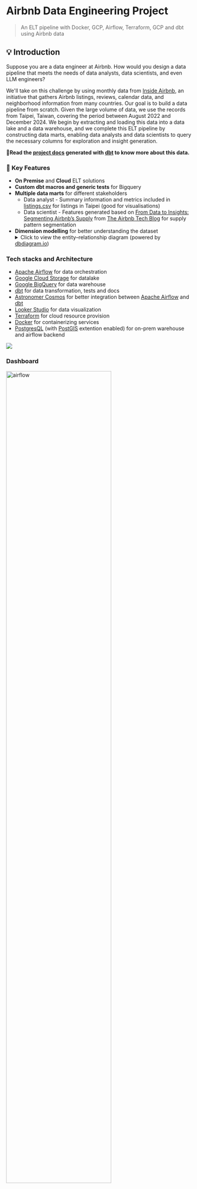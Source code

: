 # Airbnb Data Engineering Project

> An ELT pipeline with Docker, GCP, Airflow, Terraform, GCP and dbt using Airbnb data

## 💡 Introduction
Suppose you are a data engineer at Airbnb. How would you design a data pipeline that meets the needs of data analysts, data scientists, and even LLM engineers?

We'll take on this challenge by using monthly data from [Inside Airbnb](https://insideairbnb.com/), an initiative that gathers Airbnb listings, reviews, calendar data, and neighborhood information from many countries. Our goal is to build a data pipeline from scratch. Given the large volume of data, we use the records from Taipei, Taiwan, covering the period between August 2022 and December 2024. We begin by extracting and loading this data into a data lake and a data warehouse, and we complete this ELT pipeline by constructing data marts, enabling data analysts and data scientists to query the necessary columns for exploration and insight generation.

**📝Read the [project docs](https://kevinhongzl.github.io/airbnb-de-project/) generated with [dbt](https://www.getdbt.com/) to know more about this data.**

### 🌟 Key Features
* **On Premise** and **Cloud** ELT solutions
* **Custom dbt macros and generic tests** for Bigquery
* **Multiple data marts** for different stakeholders
    * Data analyst - Summary information and metrics included in [listings.csv](https://insideairbnb.com/get-the-data/#:~:text=Taipei%2C%20Northern%20Taiwan%2C%20Taiwan) for listings in Taipei (good for visualisations) 
    * Data scientist - Features generated based on [From Data to Insights: Segmenting Airbnb’s Supply](https://medium.com/airbnb-engineering/from-data-to-insights-segmenting-airbnbs-supply-c88aa2bb9399) from [The Airbnb Tech Blog](https://medium.com/airbnb-engineering) for supply pattern segmentation
* **Dimension modelling** for better understanding the dataset <details><summary>Click to view the entity–relationship diagram (powered by [dbdiagram.io](https://dbdiagram.io/d/67b4bda8263d6cf9a09b16e3))</summary><br> [![](./images/erd.svg)](https://dbdiagram.io/d/67b4bda8263d6cf9a09b16e3)</details>

### Tech stacks and Architecture
* [Apache Airflow](https://airflow.apache.org/) for data orchestration 
* [Google Cloud Storage](https://cloud.google.com/storage/) for datalake
* [Google BigQuery](https://cloud.google.com/bigquery) for data warehouse
* [dbt](https://www.getdbt.com/) for data transformation, tests and docs
* [Astronomer Cosmos](https://astronomer.github.io/astronomer-cosmos/index.html) for better integration between [Apache Airflow](https://airflow.apache.org/) and [dbt](https://www.getdbt.com/)
* [Looker Studio](https://lookerstudio.google.com/overview) for data visualization
* [Terraform](https://www.terraform.io/) for cloud resource provision
* [Docker](https://www.docker.com/) for containerizing services
* [PostgresQL](https://www.postgresql.org/) (with [PostGIS](https://postgis.net/) extention enabled) for on-prem warehouse and airflow backend

![](./images/architecture.png)

### Dashboard

<img src="./images/dashboard.png" alt="airflow" width="75%"/>

Final result from Google Looker Studio. [Link](https://lookerstudio.google.com/u/0/reporting/606c5c3d-9afd-4e9f-8e9d-43902ae46d23/page/p_hsqb6vwzpd) here. 

## 🚀 Get Started

Since everything is containerized in the project, the only prerequisite is to install [Docker](https://www.docker.com/). You can choose either of the below solutions to build and run a pipeline.

> [!NOTE]
> Due to the eol (end-of-line) issue, you may want to set `git config --global core.autocrlf input` before you clone the repo if you are using WSL, Linux, or MacOS.

### On-premise ELT using Postgres
1. Git clone this repo.
2. Run docker compose under the repo directory: `docker compose up`
3. Access `localhost:8080` with your browser and login Airflow with `admin:admin`
4. Click the toggle of `postgres-elt` to activate the DAG

> under maintenance 

### Cloud ELT using Google Cloud Platform (GCP)
1. Git clone this repo.
2. Create a project `<your-project>` and a service account. Grant your service account the following two roles: `BigQuery Admin` and `Storage Admin`.
3. Download the service account key file into the directory `credentials/` and rename it to `application_default_credentials.json`
    * See [here](gcp-setup.md) for more details about setting up GCP project and credentials.
4. In your shell, set the following environment variables and run docker compose:
```shell
$> export TF_VAR_PROJECT=<your-project>         # e.g. de-project-demo
$> export TF_VAR_BUCKET_NAME=<your-bucket-name> # e.g. de-project-bucket-72116
$> export TF_VAR_DATASET_ID=<your-dataset-id>   # e.g. de_project_dataset_72116
$> docker compose up 
```
5. After Airflow is ready (see note), access `localhost:8080` with your browser for the Airflow webUI and login with `admin:admin`
6. Click the toggle of `gcp-elt` to activate the dag

> [!NOTE]
> **GCP Settings** <br>
> The bucket `<your-bucket-name>` and the dataset `<your-dataset-id>` will be created as the pipeline runs. You don't need to create them manually. However, 
> 1. The bucket name should be globally unique, so we add a random number after the bucket name.
> 2. The dataset id does not allow hyphens, so we have to use underscores instead.

> [!WARNING]
> Even though the credentials directory is listed in .gitignore to prevent accidental uploads of credential keys, do not push the cloned repo unless you are certain there are no settings that could lead to credential leakage!

> [!Note]
> **When is your Airflow ready?**<br>
> You can open the webUI of Airflow once you see something quite similar to the following messages:
```
webserver-1  | [2025-04-02 08:54:28 +0000] [87] [INFO] Listening at: http://0.0.0.0:8080 (87)
webserver-1  | [2025-04-02 08:54:28 +0000] [87] [INFO] Using worker: sync
webserver-1  | [2025-04-02 08:54:28 +0000] [347] [INFO] Booting worker with pid: 347
webserver-1  | [2025-04-02 08:54:29 +0000] [348] [INFO] Booting worker with pid: 348
webserver-1  | [2025-04-02 08:54:30 +0000] [349] [INFO] Booting worker with pid: 349
webserver-1  | [2025-04-02 08:54:32 +0000] [350] [INFO] Booting worker with pid: 350
```

### Deployed successfully! 
If everything works as expected, you will get your Airflow orchestration results like this:

<img src="./images/airflow.png" alt="airflow" width="75%"/>

### How to tear down resources / shut down the running container?
* If you are still running the docker container
    1. Run DAG `gcp-tear-down` and wait until it completes all the tasks
    2. Press `Ctrl+C` to stop the running container
    3. Run `docker compose down` under the repo directory to remove containers.
* If you have already `docker compose down`-ed the services
    * Run `terraform destroy` under the directory `terraform/` (we can still utilize lock files and other terraform config files to remove cloud resources if you have Terraform installed in your OS.)
    * Or delete them from google cloud console manually


## 🎛️ Customizing Guides

Here is some information for those who want to modify or extend this project for their own use.

### Workflow
![](./images/airflow-dags.png)

### Test Periods
The variable `test_periods` controls how many months this data pipeline processes. The default value is set to 1 to facilitate testing or replication.

```python
test_periods = 1

with DAG(
    "gcp-elt",
    # ...
    schedule=get_schedule(-test_periods),
    # ...
):
    # ...
```
If you would like to obtain data for more than a month, for instance, you can set `test_periods = 13` (to create meaningful  yearly features for DS data marts) to store listings data of last 13 months in the data warehouse.

To get the full dataset which I visualized in my dashboard, you modify the `get_schedule()` argument like:

```python
with DAG(
    "gcp-elt",
    # ...
    schedule=get_schedule(start=0), # or simply: get_schedule()
    # ...
):
    # ...
```

### Configurations

We summarize how the components in the data pipeline are set up and where you can find these configurations in this repo.
<details>
<a href="https://www.mermaidchart.com/app/projects/74c2f0a3-fb2c-4d14-be7f-ea95dd482b40/diagrams/36c02c3f-83aa-4934-89f6-c0b6db355b07/version/v0.1/editg"><img src="./images/components-config.svg" alt="drawing" width="60%"/></a>
</details>

#### Postgres
* The database account (username:password = `airflow:airflow`) and the default database `airflow` of **PostgreSQL** are set up in `docker-compose.yml`.
#### Airflow 
* **Airflow-related** environment variables are defined in `airflow/airflow.env`, which is passed to Docker Compose as an env-file.
* **Airflow's** login credentials (username:password = admin:admin) are set up in `entrypoint.sh`. The script `entrypoint.sh` spins up the airflow webserver and scheduler after the airflow user account created.
* The `airflow/Dockerfile` installs Terraform and Python dependencies listed in requirements.txt during the build stage.
#### Terraform
* **Terraform** receives cloud-related environment variables (prefixed with `TF_VAR_`) from Docker Compose (`-e` options) and applies them in `/terraform/main.tf` to provision cloud instances.
* Airflow dags obtain these environment variables by refering to `os.environ` in Python.
#### dbt
* **dbt** profiles are stored separately for cloud and on-premises setups under `dbt/gcp` and `dbt/postgres`, respectively.
* The cloud dbt profile reuses the Terraform environment variables (`TF_VAR_*`) to connect to Google Cloud Platform (GCP).
#### Google Cloud Platform
* By default, Google Cloud client looks for its key file at `~/.config/gcloud/application_default_credentials.json` (See [here](https://cloud.google.com/docs/authentication/application-default-credentials#personal)). To ensure access within the Docker container, we bind-mount the `/credentials` directory to `/root/.config/gcloud/`.
* For simplicity, both **Terraform** (`main.tf`) and **dbt** (`dbt/gcp/profiles.yml`) use the same key file (`application_default_credentials.json`) to interact with Google Cloud.

## 📚 Useful Links & Learning Resources

* [Data Engineering Zoomcamp ](https://github.com/DataTalksClub/data-engineering-zoomcamp)

### Best practices
* [Best Practices for Airflow](https://airflow.apache.org/docs/apache-airflow/stable/best-practices.html)
* [Best practice guides from dbt](https://docs.getdbt.com/best-practices)

### Projects
* [Interactive DataTalksClub Course Projects Dashboard](https://datatalksclub-projects.streamlit.app/)
* [practical-data-engineering](https://github.com/ssp-data/practical-data-engineering)
* [DataEngineeringProject](https://github.com/damklis/DataEngineeringProject)



 
